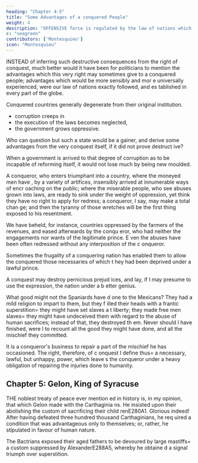 ```yaml
---
heading: "Chapter 4-5"
title: "Some Advantages of a conquered People"
weight: 4
description: "OFFENSIVE force is regulated by the law of nations which is the political law of each country relative to other countries"
c: "seagreen"
contributors: ['Montesquieu']
icon: "Montesquieu"
---
```




INSTEAD of inferring such destructive consequences from the right of conquest, much better would it have been for politicians to mention the advantages which this very right may sometimes give to a conquered people; advantages which would be more sensibly and mor e universally experienced, were our law of nations exactly followed, and es tablished in every part of the globe.

Conquered countries generally degenerate from their original institution. 
- corruption creeps in
- the execution of the laws becomes neglected, 
- the government grows oppressive. 

Who can question but such a state would be a gainer, and derive  some advantages from the very conquest itself, if it did not prove destruct ive? 

When a government is arrived to that degree of corruption as to be incapable of reforming itself, it would not lose much by being new moulded. 

A conqueror, who enters triumphant into a country, where the moneyed men have , by a variety of artifices, insensibly arrived at innumerable ways of encr oaching on the public; where the miserable people, who see abuses grown into laws, are ready to sink under the weight of oppression, yet think they have no right to apply for redress; a conqueror, I say, may make a total chan ge; and then the tyranny of those wretches will be the first thing exposed  to his resentment.

We have beheld, for instance, countries  oppressed by the farmers of the revenues, and eased afterwards by the conqu eror, who had neither the engagements nor wants of the legitimate prince. E ven the abuses have been often redressed without any interposition of the c onqueror.

Sometimes the frugality of a conquering  nation has enabled them to allow the conquered those necessaries of which t hey had been deprived under a lawful prince.

A conquest may destroy pernicious prejud ices, and lay, if I may presume to use the expression, the nation under a b etter genius.

What good might not the Spaniards have d one to the Mexicans? They had a mild religion to impart to them, but they f illed their heads with a frantic superstition= they might have set slaves a t liberty; they made free men slaves= they might have undeceived them with  regard to the abuse of human sacrifices; instead of that, they destroyed th em. Never should I have finished, were I to recount all the good they might have done, and all the mischief they committed.

It is a conqueror's business to repair a part of the mischief he has occasioned. The right, therefore, of c onquest I define thus= a necessary, lawful, but unhappy, power, which leave s the conqueror under a heavy obligation of repairing the injuries done to  humanity.



## Chapter 5: Gelon, King of Syracuse

THE noblest treaty of peace ever mention ed in history is, in my opinion, that which Gelon made with the Carthaginia ns. He insisted upon their abolishing the custom of sacrificing their child renE280A1. Glorious indeed! After having defeated three hundred thousand Carthaginians, he req uired a condition that was advantageous only to themselves; or, rather, he  stipulated in favour of human nature.

The Bactrians exposed their aged fathers to be devoured by large mastiffs= a custom suppressed by AlexanderE288A5, whereby he obtaine d a signal triumph over superstition.
